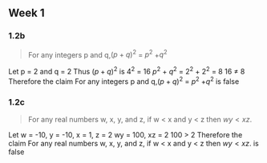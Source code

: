## Week 1
### 1.2b
>For any integers p and q,${(p+q)}^2$ = $p^2$ +$q^2$

Let p = 2 and q = 2
Thus ${(p+q)}^2$ is $4^2$ = 16 
$p^2$ + $q^2$ = $2^2$ + $2^2$ = 8
16 $\not =$ 8
Therefore the claim For any integers p and q,${(p+q)}^2$ = $p^2$ +$q^2$ is false

### 1.2c
>For any real numbers w, x, y, and z, if w < x and y < z then $wy < xz.$

Let w = -10,  y = -10, x = 1, z = 2
wy = 100, xz = 2
100 > 2
Therefore the claim For any real numbers w, x, y, and z, if w < x and y < z then $wy < xz.$ is false




